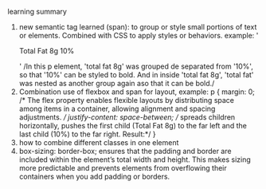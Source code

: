 learning summary

1. new semantic tag learned (span): to group or style small portions of text or elements. Combined with CSS to apply styles or behaviors. example: 
'<p><span><span class="bold">Total Fat</span> 8g</span> <span class="bold">10%</span></p>'
/In this p element, 'total fat 8g' was grouped de separated from '10%', so that '10%' can be styled to bold. And in inside 'total fat 8g', 'total fat' was nested as another group again aso that it can be bold./
2. Combination use of flexbox and span for layout, example:
p {
  margin: 0;
/* The flex property enables flexible layouts by distributing space among items in a container, allowing alignment and spacing adjustments. */
  justify-content: space-between;
/* spreads children horizontally, pushes the first child (<span><span class="bold">Total Fat</span> 8g</span>) to the far left and the last child (<span class="bold">10%</span>) to the far right.
Result:*/
}
3. how to combine different classes in one element
4. box-sizing: border-box; ensures that the padding and border are included within the element’s total width and height.
This makes sizing more predictable and prevents elements from overflowing their containers when you add padding or borders.